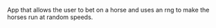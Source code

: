 App that allows the user to bet on a horse and uses an rng to make the horses run at random speeds.
